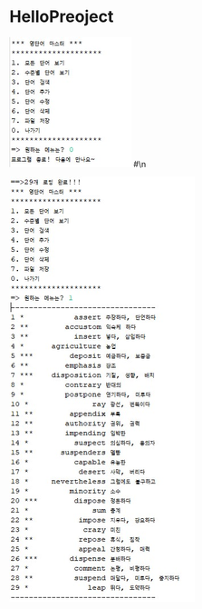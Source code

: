 # HelloPreoject
![0](https://github.com/zoodeee/HelloPreoject/blob/master/screenshots/0.jpg?raw=true)
#\n


![1](https://github.com/zoodeee/WordMasterProject/blob/master/WordMasterProject/screenshots/1.jpg?raw=true)
